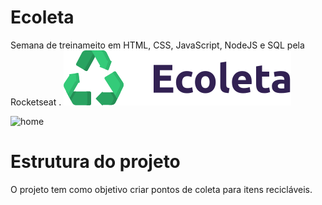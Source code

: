 # Ecoleta
Semana de treinameito em HTML, CSS, JavaScript, NodeJS e SQL pela Rocketseat .
<img src="/public/assets/logo.svg" >

![home](https://user-images.githubusercontent.com/64798575/84153082-d1ed3e80-aa3b-11ea-8ff7-c7db135d62a6.PNG)

# Estrutura do projeto
O projeto tem como objetivo criar pontos de coleta para itens recicláveis.
